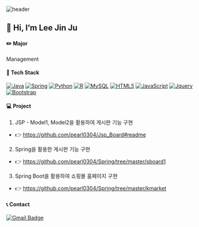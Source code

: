 

![header](https://capsule-render.vercel.app/api?type=slice&color=gradient&height=300&section=header&text=Hello%20&fontSize=60&fontAlign=80)


## 👋 Hi, I’m Lee Jin Ju


#### ✏️ Major 
Management


#### 🔨 Tech Stack 
<a href="https://github.com/pearl0304/Java"><img alt="Java" src="https://img.shields.io/badge/java-%23ED8B00.svg?&style=for-the-badge&logo=java&logoColor=white"/></a> 
<a href="https://github.com/pearl0304/Spring"><img alt="Spring" src="https://img.shields.io/badge/spring-green.svg?&style=for-the-badge&logo=spring&logoColor=white"/></a>
<a href="#"><img alt="Python" src="https://img.shields.io/badge/python-%2314354C.svg?&style=for-the-badge&logo=python&logoColor=white"/></a> 
<a href="https://github.com/pearl0304/R"><img alt="R" src="https://img.shields.io/badge/r-%23276DC3.svg?&style=for-the-badge&logo=r&logoColor=white"/></a> 
<a href="https://github.com/pearl0304/sql"><img alt="MySQL" src="https://img.shields.io/badge/MySQL-4479A1.svg?&style=for-the-badge&logo=spring&logoColor=white"/></a>
<a href="https://github.com/pearl0304/Html-CSS"><img alt="HTML5" src="https://img.shields.io/badge/HTML-critical.svg?&style=for-the-badge&logo=HTML5&logoColor=white"/></a>
<a href="https://github.com/pearl0304/Html-CSS"><img alt="JavaScript" src="https://img.shields.io/badge/javascript-%23323330.svg?&style=for-the-badge&logo=javascript&logoColor=%23F7DF1E"/></a>
<a href="https://github.com/pearl0304/Html-CSS"><img alt="Jquery" src="https://img.shields.io/badge/jQuery-informational.svg?&style=for-the-badge&logo=jQuery&logoColor=white"/></a> 
<a href="https://github.com/pearl0304/Bootstrap"><img alt="Bootstrap" src="https://img.shields.io/badge/Bootstrap-7952B3.svg?&style=for-the-badge&logo=jQuery&logoColor=white"/></a>


#### 💻 Project
1. JSP - Model1, Model2을 활용하여 게시판 기능 구현  
+ 👉 https://github.com/pearl0304/Jsp_Board#readme

2.  Spring을 활용한 게시판 기능 구현
+ 👉 https://github.com/pearl0304/Spring/tree/master/sboard1

3. Spring Boot을 활용하여 쇼핑몰 홈페이지 구현
+ 👉 https://github.com/pearl0304/Spring/tree/master/kmarket



#### 📞 Contact 
[![Gmail Badge](https://img.shields.io/badge/Gmail-d14836?style=flat-square&logo=Gmail&logoColor=white&link=mailto:snugyun01@gmail.com)](mailto:wlswn4630@gmail.com)

<!---
pearl0304/pearl0304 is a ✨ special ✨ repository because its `README.md` (this file) appears on your GitHub profile.
You can click the Preview link to take a look at your changes.
--->
